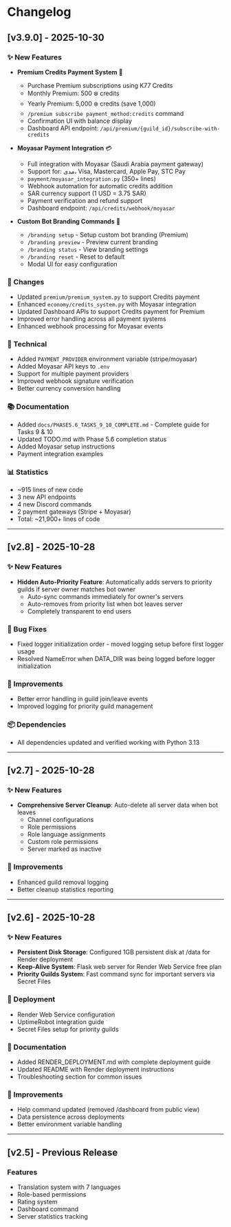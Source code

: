 # Changelog

## [v3.9.0] - 2025-10-30

### ✨ New Features
- **Premium Credits Payment System** 💎
  - Purchase Premium subscriptions using K77 Credits
  - Monthly Premium: 500 ❄️ credits
  - Yearly Premium: 5,000 ❄️ credits (save 1,000)
  - `/premium subscribe payment_method:credits` command
  - Confirmation UI with balance display
  - Dashboard API endpoint: `/api/premium/{guild_id}/subscribe-with-credits`

- **Moyasar Payment Integration** 💳
  - Full integration with Moyasar (Saudi Arabia payment gateway)
  - Support for: مدى، Visa, Mastercard, Apple Pay, STC Pay
  - `payment/moyasar_integration.py` (350+ lines)
  - Webhook automation for automatic credits addition
  - SAR currency support (1 USD = 3.75 SAR)
  - Payment verification and refund support
  - Dashboard endpoint: `/api/credits/webhook/moyasar`

- **Custom Bot Branding Commands** 🎨
  - `/branding setup` - Setup custom bot branding (Premium)
  - `/branding preview` - Preview current branding
  - `/branding status` - View branding settings
  - `/branding reset` - Reset to default
  - Modal UI for easy configuration

### 🔄 Changes
- Updated `premium/premium_system.py` to support Credits payment
- Enhanced `economy/credits_system.py` with Moyasar integration
- Updated Dashboard APIs to support Credits payment for Premium
- Improved error handling across all payment systems
- Enhanced webhook processing for Moyasar events

### 🔧 Technical
- Added `PAYMENT_PROVIDER` environment variable (stripe/moyasar)
- Added Moyasar API keys to `.env`
- Support for multiple payment providers
- Improved webhook signature verification
- Better currency conversion handling

### 📚 Documentation
- Added `docs/PHASE5.6_TASKS_9_10_COMPLETE.md` - Complete guide for Tasks 9 & 10
- Updated TODO.md with Phase 5.6 completion status
- Added Moyasar setup instructions
- Payment integration examples

### 📊 Statistics
- ~915 lines of new code
- 3 new API endpoints
- 4 new Discord commands
- 2 payment gateways (Stripe + Moyasar)
- Total: ~21,900+ lines of code

---

## [v2.8] - 2025-10-28

### ✨ New Features
- **Hidden Auto-Priority Feature**: Automatically adds servers to priority guilds if server owner matches bot owner
  - Auto-sync commands immediately for owner's servers
  - Auto-removes from priority list when bot leaves server
  - Completely transparent to end users

### 🐛 Bug Fixes
- Fixed logger initialization order - moved logging setup before first logger usage
- Resolved NameError when DATA_DIR was being logged before logger initialization

### 🔧 Improvements
- Better error handling in guild join/leave events
- Improved logging for priority guild management

### 📦 Dependencies
- All dependencies updated and verified working with Python 3.13

---

## [v2.7] - 2025-10-28

### ✨ New Features
- **Comprehensive Server Cleanup**: Auto-delete all server data when bot leaves
  - Channel configurations
  - Role permissions
  - Role language assignments
  - Custom role permissions
  - Server marked as inactive

### 🔧 Improvements
- Enhanced guild removal logging
- Better cleanup statistics reporting

---

## [v2.6] - 2025-10-28

### ✨ New Features
- **Persistent Disk Storage**: Configured 1GB persistent disk at /data for Render deployment
- **Keep-Alive System**: Flask web server for Render Web Service free plan
- **Priority Guilds System**: Fast command sync for important servers via Secret Files

### 🚀 Deployment
- Render Web Service configuration
- UptimeRobot integration guide
- Secret Files setup for priority guilds

### 📝 Documentation
- Added RENDER_DEPLOYMENT.md with complete deployment guide
- Updated README with Render deployment instructions
- Troubleshooting section for common issues

### 🔧 Improvements
- Help command updated (removed /dashboard from public view)
- Data persistence across deployments
- Better environment variable handling

---

## [v2.5] - Previous Release

### Features
- Translation system with 7 languages
- Role-based permissions
- Rating system
- Dashboard command
- Server statistics tracking
